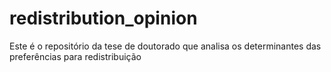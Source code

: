 # redistribution_opinion
Este é o repositório da tese de doutorado que analisa os determinantes das preferências para redistribuição
